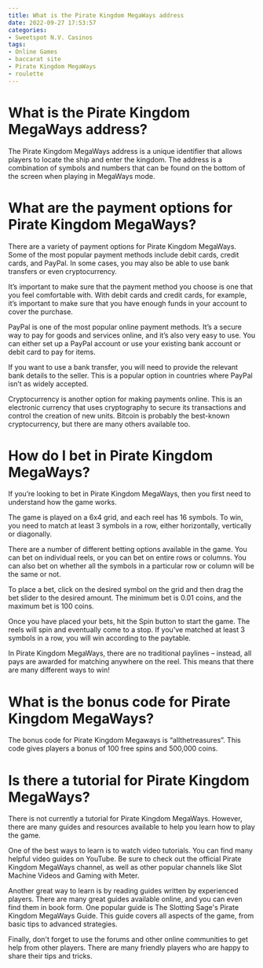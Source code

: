 ```yaml
---
title: What is the Pirate Kingdom MegaWays address 
date: 2022-09-27 17:53:57
categories:
- Sweetspot N.V. Casinos
tags:
- Online Games
- baccarat site
- Pirate Kingdom MegaWays
- roulette
---
```



#  What is the Pirate Kingdom MegaWays address? 

The Pirate Kingdom MegaWays address is a unique identifier that allows players to locate the ship and enter the kingdom. The address is a combination of symbols and numbers that can be found on the bottom of the screen when playing in MegaWays mode.

#  What are the payment options for Pirate Kingdom MegaWays? 

There are a variety of payment options for Pirate Kingdom MegaWays. Some of the most popular payment methods include debit cards, credit cards, and PayPal. In some cases, you may also be able to use bank transfers or even cryptocurrency.

It’s important to make sure that the payment method you choose is one that you feel comfortable with. With debit cards and credit cards, for example, it’s important to make sure that you have enough funds in your account to cover the purchase.

PayPal is one of the most popular online payment methods. It’s a secure way to pay for goods and services online, and it’s also very easy to use. You can either set up a PayPal account or use your existing bank account or debit card to pay for items.

If you want to use a bank transfer, you will need to provide the relevant bank details to the seller. This is a popular option in countries where PayPal isn’t as widely accepted.

Cryptocurrency is another option for making payments online. This is an electronic currency that uses cryptography to secure its transactions and control the creation of new units. Bitcoin is probably the best-known cryptocurrency, but there are many others available too.

#  How do I bet in Pirate Kingdom MegaWays? 

If you’re looking to bet in Pirate Kingdom MegaWays, then you first need to understand how the game works.

The game is played on a 6x4 grid, and each reel has 16 symbols. To win, you need to match at least 3 symbols in a row, either horizontally, vertically or diagonally.

There are a number of different betting options available in the game. You can bet on individual reels, or you can bet on entire rows or columns. You can also bet on whether all the symbols in a particular row or column will be the same or not.

To place a bet, click on the desired symbol on the grid and then drag the bet slider to the desired amount. The minimum bet is 0.01 coins, and the maximum bet is 100 coins.

Once you have placed your bets, hit the Spin button to start the game. The reels will spin and eventually come to a stop. If you’ve matched at least 3 symbols in a row, you will win according to the paytable.

In Pirate Kingdom MegaWays, there are no traditional paylines – instead, all pays are awarded for matching anywhere on the reel. This means that there are many different ways to win!

#  What is the bonus code for Pirate Kingdom MegaWays? 

The bonus code for Pirate Kingdom Megaways is “allthetreasures”. This code gives players a bonus of 100 free spins and 500,000 coins.

#  Is there a tutorial for Pirate Kingdom MegaWays?

There is not currently a tutorial for Pirate Kingdom MegaWays. However, there are many guides and resources available to help you learn how to play the game.

One of the best ways to learn is to watch video tutorials. You can find many helpful video guides on YouTube. Be sure to check out the official Pirate Kingdom MegaWays channel, as well as other popular channels like Slot Machine Videos and Gaming with Meter.

Another great way to learn is by reading guides written by experienced players. There are many great guides available online, and you can even find them in book form. One popular guide is The Slotting Sage's Pirate Kingdom MegaWays Guide. This guide covers all aspects of the game, from basic tips to advanced strategies.

Finally, don't forget to use the forums and other online communities to get help from other players. There are many friendly players who are happy to share their tips and tricks.